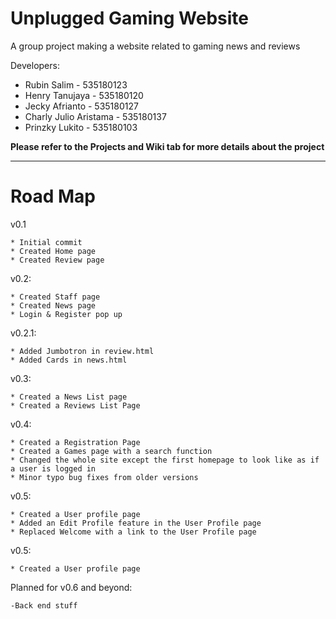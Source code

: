 # Unplugged Gaming Website
A group project making a website related to gaming news and reviews

Developers:
* Rubin Salim - 535180123
* Henry Tanujaya - 535180120
* Jecky Afrianto - 535180127
* Charly Julio Aristama - 535180137
* Prinzky Lukito - 535180103

**Please refer to the Projects and Wiki tab for more details about the project**
***

# Road Map


v0.1

    * Initial commit
    * Created Home page
    * Created Review page

v0.2:

    * Created Staff page
    * Created News page
    * Login & Register pop up

v0.2.1:

    * Added Jumbotron in review.html
    * Added Cards in news.html
    
v0.3:

    * Created a News List page
    * Created a Reviews List Page

v0.4:

    * Created a Registration Page
    * Created a Games page with a search function
    * Changed the whole site except the first homepage to look like as if a user is logged in
    * Minor typo bug fixes from older versions
    
v0.5:

    * Created a User profile page
    * Added an Edit Profile feature in the User Profile page
    * Replaced Welcome with a link to the User Profile page

v0.5:

    * Created a User profile page
    
    
Planned for v0.6 and beyond:

    -Back end stuff
    

